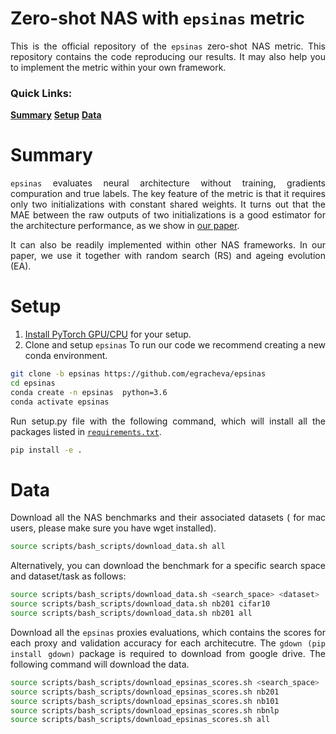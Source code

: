 # Zero-shot NAS with `epsinas` metric


<div align=justify>

This is the official repository of the `epsinas` zero-shot NAS metric.
This repository contains the code reproducing our results. It may also help you to implement the metric within your own framework.

<h3> Quick Links: </h3>

[**Summary**](#summary)
[**Setup**](#data)
[**Data**](#documentation)

# Summary

`epsinas` evaluates neural architecture without training, gradients compuration and true labels. The key feature of the metric is that it requires only two initializations with constant shared weights. It turns out that the MAE between the raw outputs of two initializations is a good estimator for the architecture performance, as we show in [our paper](https://arxiv.org/abs/2302.04406).

It can also be readily implemented within other NAS frameworks. In our paper, we use it together with random search (RS) and ageing evolution (EA).

# Setup
1. [Install PyTorch GPU/CPU](https://pytorch.org/get-started/locally/) for your setup.
2. Clone and setup `epsinas`
To run our code we recommend creating a new conda environment. 

```bash
git clone -b epsinas https://github.com/egracheva/epsinas
cd epsinas
conda create -n epsinas  python=3.6
conda activate epsinas
```

Run setup.py file with the following command, which will install all the packages listed in [`requirements.txt`](requirements.txt).
```bash
pip install -e .
```

# Data

Download all the NAS benchmarks and their associated datasets ( for mac users, please make sure you have wget installed).
```bash
source scripts/bash_scripts/download_data.sh all 
```
Alternatively, you can download the benchmark for a specific search space and dataset/task as follows:
```bash
source scripts/bash_scripts/download_data.sh <search_space> <dataset> 
source scripts/bash_scripts/download_data.sh nb201 cifar10
source scripts/bash_scripts/download_data.sh nb201 all 
```


Download all the `epsinas` proxies evaluations, which contains the scores for each proxy and validation accuracy for each architecutre. The ```gdown (pip install gdown)``` package is required to download from google drive. The following command will download the data.

```bash
source scripts/bash_scripts/download_epsinas_scores.sh <search_space>
source scripts/bash_scripts/download_epsinas_scores.sh nb201
source scripts/bash_scripts/download_epsinas_scores.sh nb101
source scripts/bash_scripts/download_epsinas_scores.sh nbnlp
source scripts/bash_scripts/download_epsinas_scores.sh all
```
